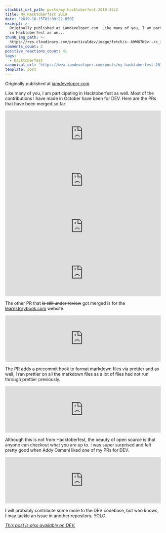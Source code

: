 ```yaml
---
stackbit_url_path: posts/my-hacktoberfest-2019-32i2
title: My Hacktoberfest 2019
date: '2019-10-15T01:00:22.650Z'
excerpt: >-
  Originally published at iamdeveloper.com  Like many of you, I am participating
  in Hacktoberfest as we...
thumb_img_path: >-
  https://res.cloudinary.com/practicaldev/image/fetch/s--UWW67K9v--/c_imagga_scale,f_auto,fl_progressive,h_420,q_auto,w_1000/https://thepracticaldev.s3.amazonaws.com/i/p2th95jqhkylbvffrrz0.png
comments_count: 2
positive_reactions_count: 41
tags:
  - hacktoberfest
canonical_url: 'https://www.iamdeveloper.com/posts/my-hacktoberfest-2019-32i2/'
template: post
---
```

Originally published at [iamdeveloper.com](https://www.iamdeveloper.com/blog/2019-10-14-my-hacktoberfest-2019/)

Like many of you, I am participating in Hacktoberfest as well. Most of the contributions I have made in October have been for DEV. Here are the PRs that have been merged so far:



<iframe class="liquidTag" src="https://dev.to/embed/github?args=https%3A%2F%2Fgithub.com%2Fthepracticaldev%2Fdev.to%2Fpull%2F4257" style="border: 0; width: 100%;"></iframe>



<iframe class="liquidTag" src="https://dev.to/embed/github?args=https%3A%2F%2Fgithub.com%2Fthepracticaldev%2Fdev.to%2Fpull%2F4323" style="border: 0; width: 100%;"></iframe>



<iframe class="liquidTag" src="https://dev.to/embed/github?args=https%3A%2F%2Fgithub.com%2Fthepracticaldev%2Fdev.to%2Fpull%2F4346" style="border: 0; width: 100%;"></iframe>



<iframe class="liquidTag" src="https://dev.to/embed/github?args=https%3A%2F%2Fgithub.com%2Fthepracticaldev%2Fdev.to%2Fpull%2F4374" style="border: 0; width: 100%;"></iframe>



The other PR that ~~is still under review~~ got merged is for the [learnstorybook.com](https://learnstorybook.com) website.


<iframe class="liquidTag" src="https://dev.to/embed/github?args=https%3A%2F%2Fgithub.com%2Fchromaui%2Flearnstorybook.com" style="border: 0; width: 100%;"></iframe>


The PR adds a precommit hook to format markdown files via prettier and as well, I ran prettier on all the markdown files as a lot of files had not run through prettier previously.


<iframe class="liquidTag" src="https://dev.to/embed/github?args=https%3A%2F%2Fgithub.com%2Fchromaui%2Flearnstorybook.com%2Fpull%2F181" style="border: 0; width: 100%;"></iframe>


Although this is not from Hacktoberfest, the beauty of open source is that anyone can checkout what you are up to. I was super surprised and felt pretty good when Addy Osmani liked one of my PRs for DEV.


<iframe class="liquidTag" src="https://dev.to/embed/twitter?args=1075866822006751233" style="border: 0; width: 100%;"></iframe>


I will probably contribute some more to the DEV codebase, but who knows, I may tackle an issue in another repository. YOLO.


*[This post is also available on DEV.](https://dev.to/nickytonline/my-hacktoberfest-2019-32i2)*


<script>
const parent = document.getElementsByTagName('head')[0];
const script = document.createElement('script');
script.type = 'text/javascript';
script.src = 'https://cdnjs.cloudflare.com/ajax/libs/iframe-resizer/4.1.1/iframeResizer.min.js';
script.charset = 'utf-8';
script.onload = function() {
    window.iFrameResize({}, '.liquidTag');
};
parent.appendChild(script);
</script>    
